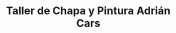 ---
title: "Taller de Chapa y Pintura Adrián Cars"
url: /san-francisco-del-monte-de-oro/taller-de-chapa-y-pintura-adrian-cars/
shop: general
---